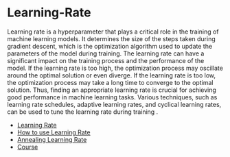 # Learning-Rate

Learning rate is a hyperparameter that plays a critical role in the training of machine learning models. It determines the size of the steps taken during gradient descent, which is the optimization algorithm used to update the parameters of the model during training. The learning rate can have a significant impact on the training process and the performance of the model. If the learning rate is too high, the optimization process may oscillate around the optimal solution or even diverge. If the learning rate is too low, the optimization process may take a long time to converge to the optimal solution. Thus, finding an appropriate learning rate is crucial for achieving good performance in machine learning tasks. Various techniques, such as learning rate schedules, adaptive learning rates, and cyclical learning rates, can be used to tune the learning rate during training .

- [Learning Rate](https://machinelearningmastery.com/learning-rate-for-deep-learning-neural-networks/)
- [How to use Learning Rate](https://youtu.be/G-kz8NIPkP4)
- [Annealing Learning Rate](https://cs231n.github.io/neural-networks-3/#anneal)
- [Course](https://www.coursera.org/learn/deep-neural-network?specialization=deep-learning)
